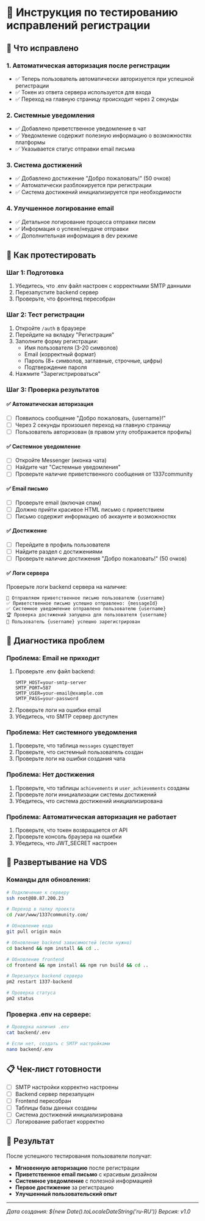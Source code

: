 # 🧪 Инструкция по тестированию исправлений регистрации

## 🎯 Что исправлено

### 1. **Автоматическая авторизация** после регистрации
- ✅ Теперь пользователь автоматически авторизуется при успешной регистрации
- ✅ Токен из ответа сервера используется для входа
- ✅ Переход на главную страницу происходит через 2 секунды

### 2. **Системные уведомления**
- ✅ Добавлено приветственное уведомление в чат
- ✅ Уведомление содержит полезную информацию о возможностях платформы
- ✅ Указывается статус отправки email письма

### 3. **Система достижений**
- ✅ Добавлено достижение "Добро пожаловать!" (50 очков)
- ✅ Автоматически разблокируется при регистрации
- ✅ Система достижений инициализируется при необходимости

### 4. **Улучшенное логирование email**
- ✅ Детальное логирование процесса отправки писем
- ✅ Информация о успехе/неудаче отправки
- ✅ Дополнительная информация в dev режиме

## 🔧 Как протестировать

### Шаг 1: Подготовка
1. Убедитесь, что .env файл настроен с корректными SMTP данными
2. Перезапустите backend сервер
3. Проверьте, что фронтенд пересобран

### Шаг 2: Тест регистрации
1. Откройте `/auth` в браузере
2. Перейдите на вкладку "Регистрация"
3. Заполните форму регистрации:
   - Имя пользователя (3-20 символов)
   - Email (корректный формат)
   - Пароль (8+ символов, заглавные, строчные, цифры)
   - Подтверждение пароля
4. Нажмите "Зарегистрироваться"

### Шаг 3: Проверка результатов

#### ✅ Автоматическая авторизация
- [ ] Появилось сообщение "Добро пожаловать, {username}!"
- [ ] Через 2 секунды произошел переход на главную страницу
- [ ] Пользователь авторизован (в правом углу отображается профиль)

#### ✅ Системное уведомление
- [ ] Откройте Messenger (иконка чата)
- [ ] Найдите чат "Системные уведомления"
- [ ] Проверьте наличие приветственного сообщения от 1337community

#### ✅ Email письмо
- [ ] Проверьте email (включая спам)
- [ ] Должно прийти красивое HTML письмо с приветствием
- [ ] Письмо содержит информацию об аккаунте и возможностях

#### ✅ Достижение
- [ ] Перейдите в профиль пользователя
- [ ] Найдите раздел с достижениями
- [ ] Проверьте наличие достижения "Добро пожаловать!" (50 очков)

#### ✅ Логи сервера
Проверьте логи backend сервера на наличие:
```
📧 Отправляем приветственное письмо пользователю {username}
✅ Приветственное письмо успешно отправлено: {messageId}
✅ Системное уведомление отправлено пользователю {username}
🏆 Проверка достижений запущена для пользователя {username}
🎉 Пользователь {username} успешно зарегистрирован
```

## 🐛 Диагностика проблем

### Проблема: Email не приходит
1. Проверьте .env файл backend:
   ```
   SMTP_HOST=your-smtp-server
   SMTP_PORT=587
   SMTP_USER=your-email@example.com
   SMTP_PASS=your-password
   ```
2. Проверьте логи на ошибки email
3. Убедитесь, что SMTP сервер доступен

### Проблема: Нет системного уведомления
1. Проверьте, что таблица `messages` существует
2. Проверьте, что системный пользователь создан
3. Проверьте логи на ошибки создания чата

### Проблема: Нет достижения
1. Проверьте, что таблицы `achievements` и `user_achievements` созданы
2. Проверьте логи инициализации системы достижений
3. Убедитесь, что система достижений инициализирована

### Проблема: Автоматическая авторизация не работает
1. Проверьте, что токен возвращается от API
2. Проверьте консоль браузера на ошибки
3. Убедитесь, что JWT_SECRET настроен

## 🚀 Развертывание на VDS

### Команды для обновления:
```bash
# Подключение к серверу
ssh root@80.87.200.23

# Переход в папку проекта
cd /var/www/1337community.com/

# Обновление кода
git pull origin main

# Обновление backend зависимостей (если нужно)
cd backend && npm install && cd ..

# Обновление frontend
cd frontend && npm install && npm run build && cd ..

# Перезапуск backend сервера
pm2 restart 1337-backend

# Проверка статуса
pm2 status
```

### Проверка .env на сервере:
```bash
# Проверка наличия .env
cat backend/.env

# Если нет, создать с SMTP настройками
nano backend/.env
```

## 📋 Чек-лист готовности

- [ ] SMTP настройки корректно настроены
- [ ] Backend сервер перезапущен
- [ ] Frontend пересобран
- [ ] Таблицы базы данных созданы
- [ ] Система достижений инициализирована
- [ ] Логирование работает корректно

## 🎉 Результат

После успешного тестирования пользователи получат:
- **Мгновенную авторизацию** после регистрации
- **Приветственное email письмо** с красивым дизайном
- **Системное уведомление** с полезной информацией
- **Первое достижение** за регистрацию
- **Улучшенный пользовательский опыт**

---

*Дата создания: ${new Date().toLocaleDateString('ru-RU')}*
*Версия: v1.0* 